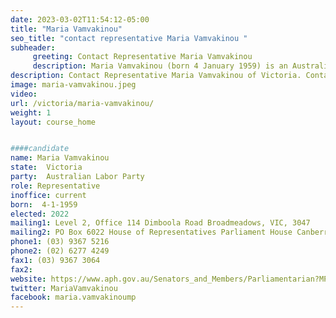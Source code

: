 ```yaml
---
date: 2023-03-02T11:54:12-05:00
title: "Maria Vamvakinou"
seo_title: "contact representative Maria Vamvakinou "
subheader:
     greeting: Contact Representative Maria Vamvakinou
     description: Maria Vamvakinou (born 4 January 1959) is an Australian politician. She is a member of the Australian Labor Party (ALP) and has served in the House of Representatives since the 2001 federal election, representing the Division of Calwell in Victoria.
description: Contact Representative Maria Vamvakinou of Victoria. Contact information for Maria Vamvakinou includes email address, phone number, and mailing address.
image: maria-vamvakinou.jpeg
video:
url: /victoria/maria-vamvakinou/
weight: 1
layout: course_home


####candidate
name: Maria Vamvakinou
state:	Victoria
party:	Australian Labor Party
role: Representative
inoffice: current
born:  4-1-1959
elected: 2022
mailing1: Level 2, Office 114 Dimboola Road Broadmeadows, VIC, 3047
mailing2: PO Box 6022 House of Representatives Parliament House Canberra ACT 2600
phone1:	(03) 9367 5216
phone2: (02) 6277 4249
fax1: (03) 9367 3064
fax2:
website: https://www.aph.gov.au/Senators_and_Members/Parliamentarian?MPID=00AMT
twitter: MariaVamvakinou
facebook: maria.vamvakinoump
---
```

